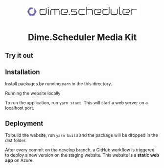 <p align="center"><img src="assets/ds.png?raw=true" alt="DS Logo" height="50px"></p>

<p align="center">

</p>

<h1 align="center"> Dime.Scheduler Media Kit </h1>

## Try it out

## Installation

Install packages by running `yarn` in the this directory.

Running the website locally

To run the application, run `yarn start`. This will start a web server on a localhost port.

## Deployment

To build the website, run `yarn build` and the package will be dropped in the dist folder.

After every commit on the develop branch, a GitHub workflow is triggered to deploy a new version on the staging website. This website is a **static web app** on Azure.